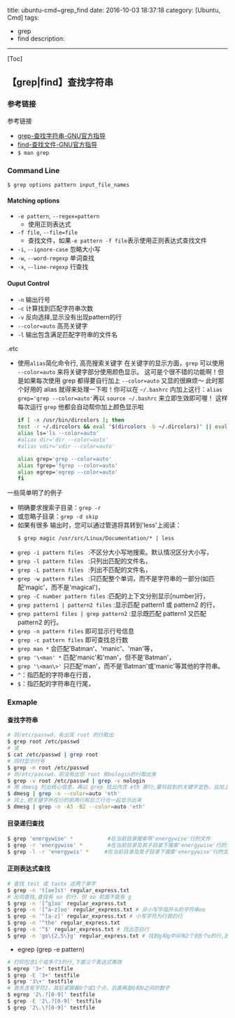 title: ubuntu-cmd~grep_find
date: 2016-10-03 18:37:18
category: [Ubuntu, Cmd]
tags:
  - grep
  - find
description:
-------
[Toc]

## 【grep|find】查找字符串

### 参考链接 ###
参考链接
* [grep-查找字符串-GNU官方指导](https://www.gnu.org/software/grep/manual/grep.html)
* [find-查找文件-GNU官方指导](https://www.gnu.org/software/findutils/manual/html_mono/find.html)
* `$ man grep`

### Command Line ###

```
$ grep options pattern input_file_names
```

#### Matching options ####

* `-e pattern`, `--regex=pattern`
    * 使用正则表达式
* `-f file`, `--file=file`
    * 查找文件，如果`-e pattern -f file`表示使用正则表达式查找文件
* `-i`, `--ignore-case` 忽略大小写
* `-w`, `--word-regexp` 单词查找
* `-x`, `--line-regexp` 行查找

#### Ouput Control ####

* `-n` 输出行号
* `-c` 计算找到匹配字符串次数
* `-v` 反向选择,显示没有出现pattern的行
* `--color=auto` 高亮关键字
* `-l` 输出包含满足匹配字符串的文件名

.etc

* 使用`alias`简化命令行, 高亮搜索关键字
  在关键字的显示方面，`grep` 可以使用 `--color=auto` 来将关键字部分使用颜色显示。 这可是个很不错的功能啊！但是如果每次使用 grep 都得要自行加上 `--color=auto` 又显的很麻烦～ 此时那个好用的 alias 就得来处理一下啦！你可以在 `~/.bashrc` 内加上这行：`alias grep='grep --color=auto'`再以 `source ~/.bashrc` 来立即生效即可喔！ 这样每次运行 `grep` 他都会自动帮你加上颜色显示啦
  ```bash
  if [ -x /usr/bin/dircolors ]; then
  test -r ~/.dircolors && eval "$(dircolors -b ~/.dircolors)" || eval "$(dircolors -b)"
  alias ls='ls --color=auto'
  #alias dir='dir --color=auto'
  #alias vdir='vdir --color=auto'

  alias grep='grep --color=auto'
  alias fgrep='fgrep --color=auto'
  alias egrep='egrep --color=auto'
  fi
  ```

一些简单明了的例子
* 明确要求搜索子目录：`grep -r`
* 或忽略子目录：`grep -d skip`
* 如果有很多 输出时，您可以通过管道将其转到'less'上阅读：
    ```
    $ grep magic /usr/src/Linux/Documentation/* | less
    ```
* `grep -i pattern files ` :不区分大小写地搜索。默认情况区分大小写，
* `grep -l pattern files ` :只列出匹配的文件名，
* `grep -L pattern files ` :列出不匹配的文件名，
* `grep -w pattern files ` :只匹配整个单词，而不是字符串的一部分(如匹配'magic'，而不是'magical')，
* `grep -C number pattern files`  :匹配的上下文分别显示[number]行，
* `grep pattern1 | pattern2 files`  :显示匹配 pattern1 或 pattern2 的行，
* `grep pattern1 files | grep pattern2` :显示既匹配 pattern1 又匹配 pattern2 的行。
* `grep -n pattern files`  即可显示行号信息
* `grep -c pattern files`  即可查找总行数
* `grep man *` 会匹配'Batman'、'manic'、'man'等，
* `grep '\<man' *` 匹配'manic'和'man'，但不是'Batman'，
* `grep '\<man\>'` 只匹配'man'，而不是'Batman'或'manic'等其他的字符串。
* `^`：指匹配的字符串在行首，
* `$`：指匹配的字符串在行尾，


### Exmaple ###

#### 查找字符串 ####

```bash
# 将/etc/passwd，有出现 root 的行取出
$ grep root /etc/passwd
# 或
$ cat /etc/passwd | grep root
# 同时显示行号
$ grep -n root /etc/passwd
# 将/etc/passwd，将没有出现 root 和nologin的行取出来
$ grep -v root /etc/passwd | grep -v nologin
# 用 dmesg 列出核心信息，再以 grep 找出内含 eth 那行,要将捉到的关键字显色，且加上行号来表示：
$ dmesg | grep -n --color=auto 'eth'
# 同上,把关键字所在行的前两行和后三行也一起显示出来
$ dmesg | grep -n -A3 -B2 --color=auto 'eth'
```

#### 目录递归查找 ####

```bash
$ grep 'energywise' *           #在当前目录搜索带'energywise'行的文件
$ grep -r 'energywise' *        #在当前目录及其子目录下搜索'energywise'行的文件
$ grep -l -r 'energywis' *     #在当前目录及其子目录下搜索'energywise'行的文件，但是不显示匹配的行，只显示匹配的文件
```

#### 正则表达式查找 ####

```bash
# 查找 test 或 taste 这两个单字
$ grep -n 't[ae]st' regular_express.txt
# 反向查找,查找有 oo 的行，但 oo 前面不能有 g
$ grep -n '[^g]oo' regular_express.txt
$ grep -n '[^a-z]oo' regular_express.txt # 非小写字母开头的字符串oo
$ grep -n '^[a-z]' regular_express.txt # 小写字符为行首的行
$ grep -n '^the' regular_express.txt
$ grep -n '^$' regular_express.txt # 找出空白行 
$ grep -n 'go\{2,5\}g' regular_express.txt # 找到g和g中间有2个到5个o的行,因{}在shell中有特殊意义,需转义
```

* egrep (grep -e pattern)
```bash
# 打印包含1个或多个3的行,下面三个表达式等效
$ egrep '3+' testfile
$ grep -E '3+' testfile
$ grep '3\+' testfile      
# 首先含有字符2，其后紧跟着0个或1个点，后面再是0和9之间的数字
$ egrep '2\.?[0-9]' testfile
$ grep -E '2\.?[0-9]' testfile
$ grep '2\.\?[0-9]' testfile
```

